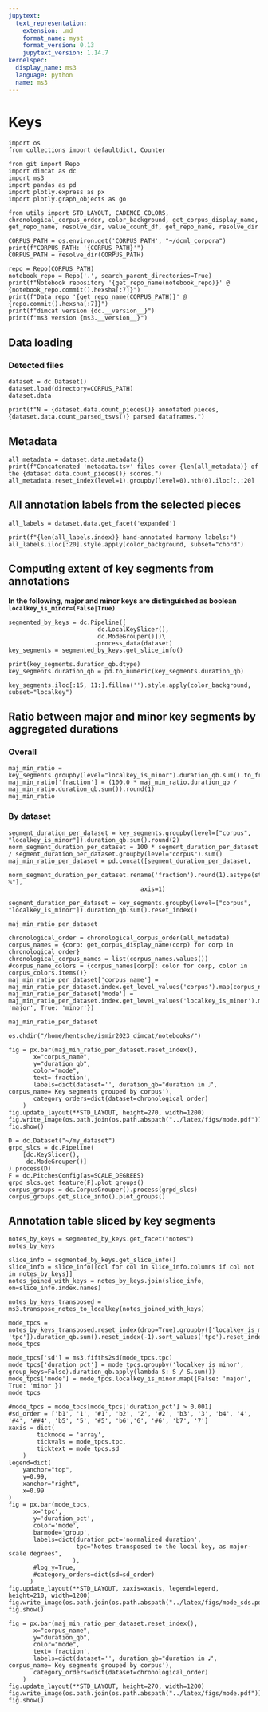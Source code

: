 ```yaml
---
jupytext:
  text_representation:
    extension: .md
    format_name: myst
    format_version: 0.13
    jupytext_version: 1.14.7
kernelspec:
  display_name: ms3
  language: python
  name: ms3
---
```


# Keys

```{code-cell} ipython3
import os
from collections import defaultdict, Counter

from git import Repo
import dimcat as dc
import ms3
import pandas as pd
import plotly.express as px
import plotly.graph_objects as go

from utils import STD_LAYOUT, CADENCE_COLORS, chronological_corpus_order, color_background, get_corpus_display_name, get_repo_name, resolve_dir, value_count_df, get_repo_name, resolve_dir
```

```{code-cell} ipython3
CORPUS_PATH = os.environ.get('CORPUS_PATH', "~/dcml_corpora")
print(f"CORPUS_PATH: '{CORPUS_PATH}'")
CORPUS_PATH = resolve_dir(CORPUS_PATH)
```

```{code-cell} ipython3
repo = Repo(CORPUS_PATH)
notebook_repo = Repo('.', search_parent_directories=True)
print(f"Notebook repository '{get_repo_name(notebook_repo)}' @ {notebook_repo.commit().hexsha[:7]}")
print(f"Data repo '{get_repo_name(CORPUS_PATH)}' @ {repo.commit().hexsha[:7]}")
print(f"dimcat version {dc.__version__}")
print(f"ms3 version {ms3.__version__}")
```

## Data loading

### Detected files

```{code-cell} ipython3
dataset = dc.Dataset()
dataset.load(directory=CORPUS_PATH)
dataset.data
```

```{code-cell} ipython3
print(f"N = {dataset.data.count_pieces()} annotated pieces, {dataset.data.count_parsed_tsvs()} parsed dataframes.")
```

## Metadata

```{code-cell} ipython3
all_metadata = dataset.data.metadata()
print(f"Concatenated 'metadata.tsv' files cover {len(all_metadata)} of the {dataset.data.count_pieces()} scores.")
all_metadata.reset_index(level=1).groupby(level=0).nth(0).iloc[:,:20]
```

## All annotation labels from the selected pieces

```{code-cell} ipython3
all_labels = dataset.data.get_facet('expanded')

print(f"{len(all_labels.index)} hand-annotated harmony labels:")
all_labels.iloc[:20].style.apply(color_background, subset="chord")
```

## Computing extent of key segments from annotations

**In the following, major and minor keys are distinguished as boolean `localkey_is_minor=(False|True)`**

```{code-cell} ipython3
segmented_by_keys = dc.Pipeline([
                         dc.LocalKeySlicer(),
                         dc.ModeGrouper()])\
                        .process_data(dataset)
key_segments = segmented_by_keys.get_slice_info()
```

```{code-cell} ipython3
print(key_segments.duration_qb.dtype)
key_segments.duration_qb = pd.to_numeric(key_segments.duration_qb)
```

```{code-cell} ipython3
key_segments.iloc[:15, 11:].fillna('').style.apply(color_background, subset="localkey")
```

## Ratio between major and minor key segments by aggregated durations
### Overall

```{code-cell} ipython3
maj_min_ratio = key_segments.groupby(level="localkey_is_minor").duration_qb.sum().to_frame()
maj_min_ratio['fraction'] = (100.0 * maj_min_ratio.duration_qb / maj_min_ratio.duration_qb.sum()).round(1)
maj_min_ratio
```

### By dataset

```{code-cell} ipython3
segment_duration_per_dataset = key_segments.groupby(level=["corpus", "localkey_is_minor"]).duration_qb.sum().round(2)
norm_segment_duration_per_dataset = 100 * segment_duration_per_dataset / segment_duration_per_dataset.groupby(level="corpus").sum()
maj_min_ratio_per_dataset = pd.concat([segment_duration_per_dataset,
                                      norm_segment_duration_per_dataset.rename('fraction').round(1).astype(str)+" %"],
                                     axis=1)
```

```{code-cell} ipython3
segment_duration_per_dataset = key_segments.groupby(level=["corpus", "localkey_is_minor"]).duration_qb.sum().reset_index()
```

```{code-cell} ipython3
maj_min_ratio_per_dataset
```

```{code-cell} ipython3
chronological_order = chronological_corpus_order(all_metadata)
corpus_names = {corp: get_corpus_display_name(corp) for corp in chronological_order}
chronological_corpus_names = list(corpus_names.values())
#corpus_name_colors = {corpus_names[corp]: color for corp, color in corpus_colors.items()}
maj_min_ratio_per_dataset['corpus_name'] = maj_min_ratio_per_dataset.index.get_level_values('corpus').map(corpus_names)
maj_min_ratio_per_dataset['mode'] = maj_min_ratio_per_dataset.index.get_level_values('localkey_is_minor').map({False: 'major', True: 'minor'})
```

```{code-cell} ipython3
maj_min_ratio_per_dataset
```

```{code-cell} ipython3
os.chdir("/home/hentsche/ismir2023_dimcat/notebooks/")
```

```{code-cell} ipython3
fig = px.bar(maj_min_ratio_per_dataset.reset_index(),
       x="corpus_name",
       y="duration_qb",
       color="mode",
       text='fraction',
       labels=dict(dataset='', duration_qb="duration in 𝅘𝅥", corpus_name='Key segments grouped by corpus'),
       category_orders=dict(dataset=chronological_order)
    )
fig.update_layout(**STD_LAYOUT, height=270, width=1200)
fig.write_image(os.path.join(os.path.abspath("../latex/figs/mode.pdf")))
fig.show()
```

```{raw-cell}
D = dc.Dataset("~/my_dataset")
grpd_slcs = dc.Pipeline(
    [dc.KeySlicer(),
     dc.ModeGrouper()]
).process(D)
F = dc.PitchesConfig(as=SCALE_DEGREES)
grpd_slcs.get_feature(F).plot_groups()
corpus_groups = dc.CorpusGrouper().process(grpd_slcs)
corpus_groups.get_slice_info().plot_groups()
```

## Annotation table sliced by key segments

```{code-cell} ipython3
notes_by_keys = segmented_by_keys.get_facet("notes")
notes_by_keys
```

```{code-cell} ipython3
slice_info = segmented_by_keys.get_slice_info()
slice_info = slice_info[[col for col in slice_info.columns if col not in notes_by_keys]]
notes_joined_with_keys = notes_by_keys.join(slice_info, on=slice_info.index.names)
```

```{code-cell} ipython3
notes_by_keys_transposed = ms3.transpose_notes_to_localkey(notes_joined_with_keys)
```

```{code-cell} ipython3
mode_tpcs = notes_by_keys_transposed.reset_index(drop=True).groupby(['localkey_is_minor', 'tpc']).duration_qb.sum().reset_index(-1).sort_values('tpc').reset_index()
mode_tpcs
```

```{code-cell} ipython3
mode_tpcs['sd'] = ms3.fifths2sd(mode_tpcs.tpc)
mode_tpcs['duration_pct'] = mode_tpcs.groupby('localkey_is_minor', group_keys=False).duration_qb.apply(lambda S: S / S.sum())
mode_tpcs['mode'] = mode_tpcs.localkey_is_minor.map({False: 'major', True: 'minor'})
mode_tpcs
```

```{code-cell} ipython3
#mode_tpcs = mode_tpcs[mode_tpcs['duration_pct'] > 0.001]
#sd_order = ['b1', '1', '#1', 'b2', '2', '#2', 'b3', '3', 'b4', '4', '#4', '##4', 'b5', '5', '#5', 'b6','6', '#6', 'b7', '7']
xaxis = dict(
        tickmode = 'array',
        tickvals = mode_tpcs.tpc,
        ticktext = mode_tpcs.sd
    )
legend=dict(
    yanchor="top",
    y=0.99,
    xanchor="right",
    x=0.99
)
fig = px.bar(mode_tpcs,
       x='tpc',
       y='duration_pct',
       color='mode',
       barmode='group',
       labels=dict(duration_pct='normalized duration',
                   tpc="Notes transposed to the local key, as major-scale degrees",
                  ),
       #log_y=True,
       #category_orders=dict(sd=sd_order)
      )
fig.update_layout(**STD_LAYOUT, xaxis=xaxis, legend=legend, height=210, width=1200)
fig.write_image(os.path.join(os.path.abspath("../latex/figs/mode_sds.pdf")))
fig.show()
```

```{code-cell} ipython3
fig = px.bar(maj_min_ratio_per_dataset.reset_index(),
       x="corpus_name",
       y="duration_qb",
       color="mode",
       text='fraction',
       labels=dict(dataset='', duration_qb="duration in 𝅘𝅥", corpus_name='Key segments grouped by corpus'),
       category_orders=dict(dataset=chronological_order)
    )
fig.update_layout(**STD_LAYOUT, height=270, width=1200)
fig.write_image(os.path.join(os.path.abspath("../latex/figs/mode.pdf")))
fig.show()
```

```{code-cell} ipython3

```
